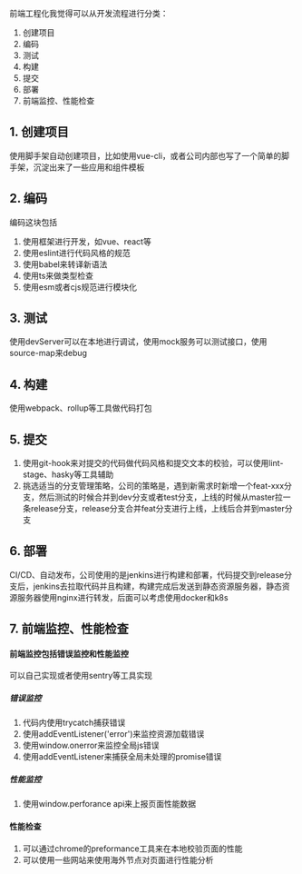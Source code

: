 前端工程化我觉得可以从开发流程进行分类：
1. 创建项目
2. 编码
3. 测试
4. 构建
5. 提交
6. 部署
7. 前端监控、性能检查

## 1. 创建项目
使用脚手架自动创建项目，比如使用vue-cli，或者公司内部也写了一个简单的脚手架，沉淀出来了一些应用和组件模板

## 2. 编码
编码这块包括
1. 使用框架进行开发，如vue、react等
2. 使用eslint进行代码风格的规范
3. 使用babel来转译新语法
4. 使用ts来做类型检查
5. 使用esm或者cjs规范进行模块化

## 3. 测试
使用devServer可以在本地进行调试，使用mock服务可以测试接口，使用source-map来debug

## 4. 构建
使用webpack、rollup等工具做代码打包

## 5. 提交
1. 使用git-hook来对提交的代码做代码风格和提交文本的校验，可以使用lint-stage、hasky等工具辅助
2. 挑选适当的分支管理策略，公司的策略是，遇到新需求时新增一个feat-xxx分支，然后测试的时候合并到dev分支或者test分支，上线的时候从master拉一条release分支，release分支合并feat分支进行上线，上线后合并到master分支

## 6. 部署
CI/CD、自动发布，公司使用的是jenkins进行构建和部署，代码提交到release分支后，jenkins去拉取代码并且构建，构建完成后发送到静态资源服务器，静态资源服务器使用nginx进行转发，后面可以考虑使用docker和k8s

## 7. 前端监控、性能检查
#### 前端监控包括错误监控和性能监控
可以自己实现或者使用sentry等工具实现
##### 错误监控
1. 代码内使用trycatch捕获错误
2. 使用addEventListener('error')来监控资源加载错误
3. 使用window.onerror来监控全局js错误
4. 使用addEventListener来捕获全局未处理的promise错误
##### 性能监控
1. 使用window.perforance api来上报页面性能数据

#### 性能检查
1. 可以通过chrome的preformance工具来在本地校验页面的性能
2. 可以使用一些网站来使用海外节点对页面进行性能分析

